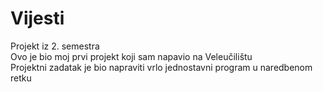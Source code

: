 # Vijesti
Projekt iz 2. semestra\
Ovo je bio moj prvi projekt koji sam napavio na Veleučilištu\
Projektni zadatak je bio napraviti vrlo jednostavni program u naredbenom retku
